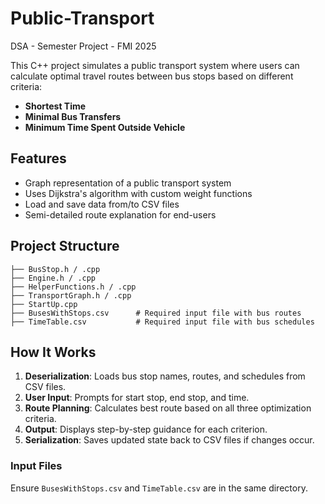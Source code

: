 # Public-Transport
DSA - Semester Project - FMI 2025

This C++ project simulates a public transport system where users can calculate optimal travel routes between bus stops based on different criteria:
- **Shortest Time**
- **Minimal Bus Transfers**
- **Minimum Time Spent Outside Vehicle**

## Features
- Graph representation of a public transport system
- Uses Dijkstra's algorithm with custom weight functions
- Load and save data from/to CSV files
- Semi-detailed route explanation for end-users

## Project Structure
```
├── BusStop.h / .cpp
├── Engine.h / .cpp
├── HelperFunctions.h / .cpp
├── TransportGraph.h / .cpp
├── StartUp.cpp
├── BusesWithStops.csv      # Required input file with bus routes
├── TimeTable.csv           # Required input file with bus schedules
```

## How It Works
1. **Deserialization**: Loads bus stop names, routes, and schedules from CSV files.
2. **User Input**: Prompts for start stop, end stop, and time.
3. **Route Planning**: Calculates best route based on all three optimization criteria.
4. **Output**: Displays step-by-step guidance for each criterion.
5. **Serialization**: Saves updated state back to CSV files if changes occur.

### Input Files
Ensure `BusesWithStops.csv` and `TimeTable.csv` are in the same directory.
